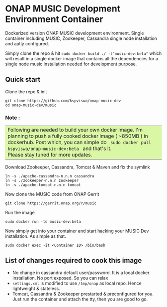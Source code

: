 # ONAP MUSIC Development Environment Container
Dockerized version ONAP MUSIC development environment. Single container including MUSIC, Zookeeper, Cassandra single node installation and aptly configured.

Simply clone the repo & hit `sudo docker build ./ -t"music-dev:beta"` which will result in a single docker image that contains all the dependencies for a single node music installation needed for development purpose.

## Quick start

Clone the repo & init

```
git clone https://github.com/kspviswa/onap-music-dev
cd onap-music-dev/music
```

### Note :
<table> <tr><td bgcolor=#DAF7A6>
Following are needed to build your own docker image. I'm planning to push a fully cooked docker image ( ~850MB ) in dockerhub. Post which, you can simple do <code> sudo docker pull kspviswa/onap-music-dev:beta </code> and that's it. <br> Please stay tuned for more updates.
  </td></tr></table>

Download Zookeeper, Cassandra, Tomcat & Maven and fix the symlink

```
ln -s ./apache-cassandra-n.n.n cassandra
ln -s ./zookeeper-n.n.n zookeeper
ln -s ./apache-tomcat-n.n.n tomcat
```

Now clone the MUSIC code from ONAP Gerrit

```
git clone https://gerrit.onap.org/r/music
```

Run the image

```
sudo docker run -td music-dev:beta
```

Now simply get into your container and start hacking your MUSIC Dev installation. As simple as that.

```
sudo docker exec -it <Container ID> /bin/bash
```

## List of changes required to cook this image
* No change in cassandra default user/password. It is a local docker installation. No port exposed. So you can relax
* `settings.xml` is modified to use `/tmp/onap` as local repo. Hence lightweight & stateless.
* Tomcat, Cassandra & Zookeeper prestarted & preconfigured for you. Just run the container and attach the tty, then you are good to go.
